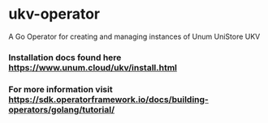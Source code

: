 # ukv-operator
A Go Operator for creating and managing instances of Unum UniStore UKV

### Installation docs found here https://www.unum.cloud/ukv/install.html

### For more information visit https://sdk.operatorframework.io/docs/building-operators/golang/tutorial/